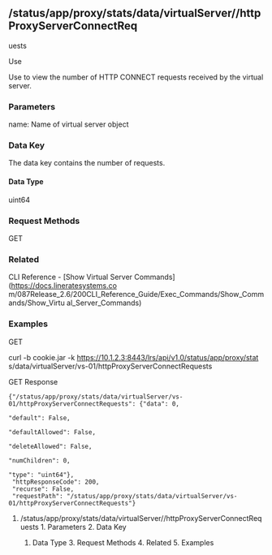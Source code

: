 ## /status/app/proxy/stats/data/virtualServer/<name>/httpProxyServerConnectReq
uests

Use

Use to view the number of HTTP CONNECT requests received by the virtual
server.

### Parameters

name: Name of virtual server object

### Data Key

The data key contains the number of requests.

#### Data Type

uint64

### Request Methods

GET

### Related

CLI Reference - [Show Virtual Server Commands](https://docs.lineratesystems.co
m/087Release_2.6/200CLI_Reference_Guide/Exec_Commands/Show_Commands/Show_Virtu
al_Server_Commands)

### Examples

GET

curl -b cookie.jar -k https://10.1.2.3:8443/lrs/api/v1.0/status/app/proxy/stat
s/data/virtualServer/vs-01/httpProxyServerConnectRequests

GET Response

    
    
    {"/status/app/proxy/stats/data/virtualServer/vs-01/httpProxyServerConnectRequests": {"data": 0,
                                                                                       "default": False,
                                                                                       "defaultAllowed": False,
                                                                                       "deleteAllowed": False,
                                                                                       "numChildren": 0,
                                                                                       "type": "uint64"},
     "httpResponseCode": 200,
     "recurse": False,
     "requestPath": "/status/app/proxy/stats/data/virtualServer/vs-01/httpProxyServerConnectRequests"}
    

  1. /status/app/proxy/stats/data/virtualServer/<name>/httpProxyServerConnectRequests
    1. Parameters
    2. Data Key
      1. Data Type
    3. Request Methods
    4. Related
    5. Examples

